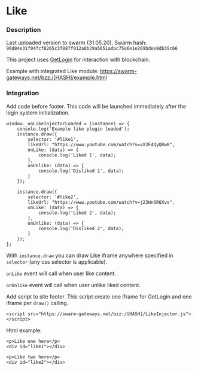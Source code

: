 # Like

### Description

Last uploaded version to swarm (31.05.20). Swarm hash: ```96d84e31f04fcf8265c3f887f912a0b29a5651adac75a6e1e269bdee8db39c66```

This project uses [GetLogin](https://github.com/GetLoginEth/login) for interaction with blockchain.

Example with integrated Like module: https://swarm-gateways.net/bzz:/[HASH]/example.html


### Integration
Add code before footer. This code will be launched immediately after the login system initialization.

```
window._onLikeInjectorLoaded = (instance) => {
    console.log('Example like plugin loaded');
    instance.draw({
        selector: '#like1',
        likeUrl: "https://www.youtube.com/watch?v=vX3F4QyQRw8",
        onLike: (data) => {
            console.log('Liked 1', data);
        },
        onUnlike: (data) => {
            console.log('Disliked 1', data);
        }
    });

    instance.draw({
        selector: '#like2',
        likeUrl: "https://www.youtube.com/watch?v=j23HnORQXvs",
        onLike: (data) => {
            console.log('Liked 2', data);
        },
        onUnlike: (data) => {
            console.log('Disliked 2', data);
        }
    });
};
```

With ```instance.draw``` you can draw Like iframe anywhere specified in ```selector``` (any css selector is applicable).

```onLike``` event will call when user like content.

```onUnlike``` event will call when user unlike liked content.

Add script to site footer. This script create one iframe for GetLogin and one iframe per `draw()` calling.
```
<script src="https://swarm-gateways.net/bzz:/[HASH]/LikeInjector.js"></script>
```

Html example:

```
<p>Like one here</p>
<div id="like1"></div>

<p>Like two here</p>
<div id="like2"></div>
```
